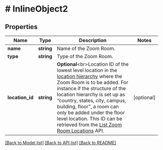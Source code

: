 # # InlineObject2

## Properties

Name | Type | Description | Notes
------------ | ------------- | ------------- | -------------
**name** | **string** | Name of the Zoom Room. | 
**type** | **string** | Type of the Zoom Room. | 
**location_id** | **string** | **Optional**&lt;br&gt;Location ID of the lowest level location in the [location hierarchy](https://support.zoom.us/hc/en-us/articles/115000342983-Zoom-Rooms-Location-Hierarchy) where the Zoom Room is to be added. For instance if the structure of the location hierarchy is set up as “country, states, city, campus, building, floor”, a room can only be added under the floor level location.   This ID can be retrieved from the [List Zoom Room Locations](https://marketplace.zoom.us/docs/api-reference/zoom-api/rooms-location/listzrlocations) API. | [optional] 

[[Back to Model list]](../../README.md#documentation-for-models) [[Back to API list]](../../README.md#documentation-for-api-endpoints) [[Back to README]](../../README.md)


